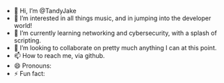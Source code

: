 - 👋 Hi, I’m @TandyJake
- 👀 I’m interested in all things music, and in jumping into the developer world!
- 🌱 I’m currently learning networking and cybersecurity, with a splash of scripting.
- 💞️ I’m looking to collaborate on pretty much anything I can at this point.
- 📫 How to reach me, via github.
- 😄 Pronouns: 
- ⚡ Fun fact: 

<!---
TandyJake/TandyJake is a ✨ special ✨ repository because its `README.md` (this file) appears on your GitHub profile.
You can click the Preview link to take a look at your changes.
--->
